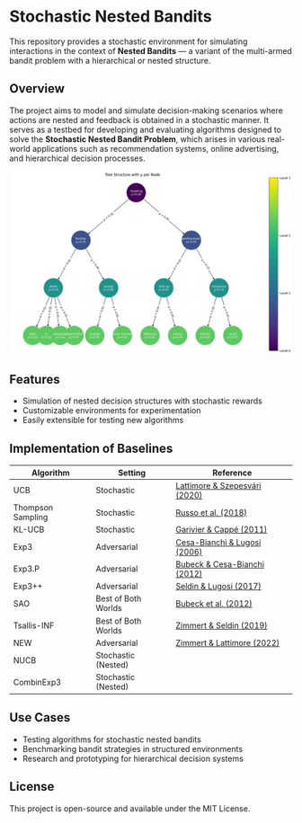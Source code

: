 # Stochastic Nested Bandits

This repository provides a stochastic environment for simulating interactions in the context of **Nested Bandits** — a variant of the multi-armed bandit problem with a hierarchical or nested structure.

## Overview

The project aims to model and simulate decision-making scenarios where actions are nested and feedback is obtained in a stochastic manner. It serves as a testbed for developing and evaluating algorithms designed to solve the **Stochastic Nested Bandit Problem**, which arises in various real-world applications such as recommendation systems, online advertising, and hierarchical decision processes.

![Nested Environment](https://github.com/AugustinCablant/CRITEO-INTERNSHIP/blob/main/tree_mu_baselines.png)


## Features

- Simulation of nested decision structures with stochastic rewards  
- Customizable environments for experimentation  
- Easily extensible for testing new algorithms  

## Implementation of Baselines

| Algorithm         | Setting                | Reference                                                                 |
|------------------|------------------------|---------------------------------------------------------------------------|
| UCB              | Stochastic             | [Lattimore & Szepesvári (2020)](https://tor-lattimore.com/downloads/book/book.pdf) |
| Thompson Sampling| Stochastic             | [Russo et al. (2018)](https://web.stanford.edu/~bvr/pubs/TS_Tutorial.pdf) |
| KL-UCB           | Stochastic             | [Garivier & Cappé (2011)](https://arxiv.org/pdf/1102.2490)               |
| Exp3             | Adversarial            | [Cesa-Bianchi & Lugosi (2006)](https://sequential-learning.github.io/docs/online_learning_lecture_notes.pdf#page=5) |
| Exp3.P           | Adversarial            | [Bubeck & Cesa-Bianchi (2012)](http://sbubeck.com/SurveyBCB12.pdf)       |
| Exp3++           | Adversarial            | [Seldin & Lugosi (2017)](https://proceedings.mlr.press/v65/seldin17a/seldin17a.pdf) |
| SAO              | Best of Both Worlds    | [Bubeck et al. (2012)](http://proceedings.mlr.press/v23/bubeck12b/bubeck12b.pdf) |
| Tsallis-INF      | Best of Both Worlds    | [Zimmert & Seldin (2019)](https://arxiv.org/pdf/1807.07623)              |
| NEW              | Adversarial            | [Zimmert & Lattimore (2022)](https://arxiv.org/pdf/2206.09348)           |
| NUCB             | Stochastic (Nested)    |                                                                          |
| CombinExp3       | Stochastic (Nested)    |                                                                          |



## Use Cases

- Testing algorithms for stochastic nested bandits
- Benchmarking bandit strategies in structured environments
- Research and prototyping for hierarchical decision systems

## License

This project is open-source and available under the MIT License.


